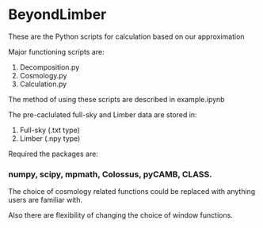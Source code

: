 # BeyondLimber

These are the Python scripts for calculation based on our approximation

Major functioning scripts are:
1. Decomposition.py
2. Cosmology.py
3. Calculation.py

The method of using these scripts are described in example.ipynb

The pre-caclulated full-sky and Limber data are stored in:
1. Full-sky (.txt type)
2. Limber   (.npy type)

Required the packages are: 
### numpy, scipy, mpmath, Colossus, pyCAMB, CLASS.

The choice of cosmology related functions could be replaced with anything users are familiar with.

Also there are flexibility of changing the choice of window functions.
